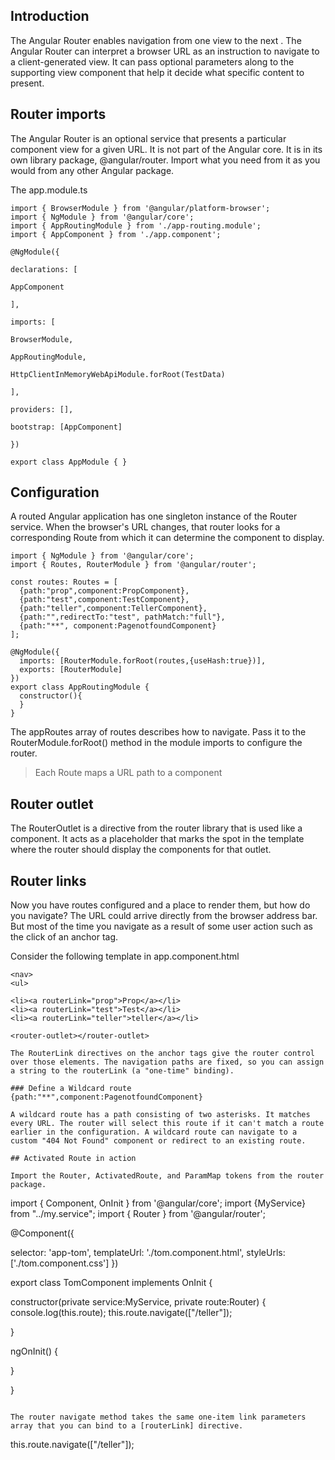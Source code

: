 ## Introduction
The Angular Router enables navigation from one view to the next .
The Angular Router can interpret a browser URL as an instruction to navigate to a client-generated view. It can pass optional parameters along to the supporting view component that help it decide what specific content to present. 

## Router imports
The Angular Router is an optional service that presents a particular component view for a given URL. It is not part of the Angular core. It is in its own library package, @angular/router. Import what you need from it as you would from any other Angular package.

The app.module.ts

```
import { BrowserModule } from '@angular/platform-browser';
import { NgModule } from '@angular/core';
import { AppRoutingModule } from './app-routing.module';
import { AppComponent } from './app.component';

@NgModule({

declarations: [

AppComponent

],

imports: [

BrowserModule,

AppRoutingModule,

HttpClientInMemoryWebApiModule.forRoot(TestData)  

],

providers: [],

bootstrap: [AppComponent]

})

export class AppModule { }

```

## Configuration

A routed Angular application has one singleton instance of the Router service. When the browser's URL changes, that router looks for a corresponding Route from which it can determine the component to display.

```
import { NgModule } from '@angular/core';
import { Routes, RouterModule } from '@angular/router';

const routes: Routes = [
  {path:"prop",component:PropComponent},
  {path:"test",component:TestComponent},
  {path:"teller",component:TellerComponent},
  {path:"",redirectTo:"test", pathMatch:"full"},
  {path:"**", component:PagenotfoundComponent}
];

@NgModule({
  imports: [RouterModule.forRoot(routes,{useHash:true})],
  exports: [RouterModule]
})
export class AppRoutingModule { 
  constructor(){   
  }
}
```

The appRoutes array of routes describes how to navigate. Pass it to the RouterModule.forRoot() method in the module imports to configure the router.

> Each Route maps a URL path to a component

## Router outlet

The RouterOutlet is a directive from the router library that is used like a component. It acts as a placeholder that marks the spot in the template where the router should display the components for that outlet.

<router-outlet></router-outlet>

## Router links
Now you have routes configured and a place to render them, but how do you navigate? The URL could arrive directly from the browser address bar. But most of the time you navigate as a result of some user action such as the click of an anchor tag.

Consider the following template in app.component.html

```
<nav>
<ul>

<li><a routerLink="prop">Prop</a></li>
<li><a routerLink="test">Test</a></li>
<li><a routerLink="teller">teller</a></li>

<router-outlet></router-outlet>

The RouterLink directives on the anchor tags give the router control over those elements. The navigation paths are fixed, so you can assign a string to the routerLink (a "one-time" binding).

### Define a Wildcard route
{path:"**",component:PagenotfoundComponent}

A wildcard route has a path consisting of two asterisks. It matches every URL. The router will select this route if it can't match a route earlier in the configuration. A wildcard route can navigate to a custom "404 Not Found" component or redirect to an existing route.

## Activated Route in action

Import the Router, ActivatedRoute, and ParamMap tokens from the router package.

```
import { Component, OnInit } from '@angular/core';
import {MyService} from "../my.service";
import { Router } from '@angular/router';

@Component({

selector: 'app-tom',
templateUrl: './tom.component.html',
styleUrls: ['./tom.component.css']
})

export class TomComponent implements OnInit {

constructor(private service:MyService, private route:Router)
{
console.log(this.route);
this.route.navigate(["/teller"]);

}

ngOnInit() {

}

}
```

The router navigate method takes the same one-item link parameters array that you can bind to a [routerLink] directive.
```
this.route.navigate(["/teller"]);
```

